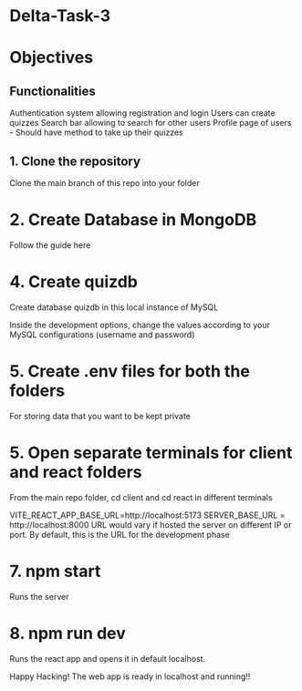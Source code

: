 ﻿# Delta-Task-3

# Objectives

## Functionalities
  Authentication system allowing registration and login
  Users can create quizzes
  Search bar allowing to search for other users
  Profile page of users - Should have method to take up their quizzes
  
## 1. Clone the repository
  Clone the main branch of this repo into your folder

# 2. Create Database in MongoDB
  Follow the guide here

# 4. Create quizdb
  Create database quizdb in this local instance of MySQL

Inside the development options, change the values according to your MySQL configurations (username and password)

# 5. Create .env files for both the folders 
  For storing data that you want to be kept private

# 5. Open separate terminals for client and react folders
From the main repo folder, cd client and cd react in different terminals

VITE_REACT_APP_BASE_URL=http://localhost:5173
SERVER_BASE_URL = http://localhost:8000
URL would vary if hosted the server on different IP or port. By default, this is the URL for the development phase

# 7. npm start
  Runs the server

# 8. npm run dev
  Runs the react app and opens it in default localhost.

Happy Hacking! The web app is ready in localhost and running!!
